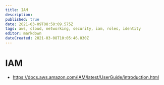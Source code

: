 ```yaml
---
title: IAM
description: 
published: true
date: 2021-03-09T08:50:09.575Z
tags: aws, cloud, networking, security, iam, roles, identity
editor: markdown
dateCreated: 2021-03-08T10:05:46.030Z
---
```


# IAM
- https://docs.aws.amazon.com/IAM/latest/UserGuide/introduction.html